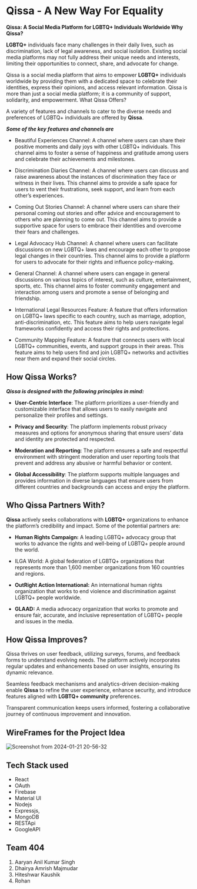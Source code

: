 # Qissa - A New Way For Equality

**Qissa: A Social Media Platform for LGBTQ+ Individuals Worldwide
Why Qissa?**

**LGBTQ+** individuals face many challenges in their daily lives, such as discrimination, lack of legal awareness, and social isolation. Existing social media platforms may not fully address their unique needs and interests, limiting their opportunities to connect, share, and advocate for change.


Qissa is a social media platform that aims to empower **LGBTQ+** individuals worldwide by providing them with a dedicated space to celebrate their identities, express their opinions, and access relevant information. Qissa is more than just a social media platform; it is a community of support, solidarity, and empowerment.
What Qissa Offers?


A variety of features and channels to cater to the diverse needs and preferences of LGBTQ+ individuals are offered by **Qissa**. 


***Some of the key features and channels are***

- Beautiful Experiences Channel: A channel where users can share their positive moments and daily joys with other LGBTQ+ individuals. This channel aims to foster a sense of happiness and gratitude among users and celebrate their achievements and milestones.

- Discrimination Diaries Channel: A channel where users can discuss and raise awareness about the instances of discrimination they face or witness in their lives. This channel aims to provide a safe space for users to vent their frustrations, seek support, and learn from each other’s experiences.

- Coming Out Stories Channel: A channel where users can share their personal coming out stories and offer advice and encouragement to others who are planning to come out. This channel aims to provide a supportive space for users to embrace their identities and overcome their fears and challenges.

- Legal Advocacy Hub Channel: A channel where users can facilitate discussions on new LGBTQ+ laws and encourage each other to propose legal changes in their countries. This channel aims to provide a platform for users to advocate for their rights and influence policy-making.

- General Channel: A channel where users can engage in general discussions on various topics of interest, such as culture, entertainment, sports, etc. This channel aims to foster community engagement and interaction among users and promote a sense of belonging and friendship.

- International Legal Resources Feature: A feature that offers information on LGBTQ+ laws specific to each country, such as marriage, adoption, anti-discrimination, etc. This feature aims to help users navigate legal frameworks confidently and access their rights and protections.

- Community Mapping Feature: A feature that connects users with local LGBTQ+ communities, events, and support groups in their areas. This feature aims to help users find and join LGBTQ+ networks and activities near them and expand their social circles.


## How Qissa Works?


***Qissa is designed with the following principles in mind:***

- **User-Centric Interface**: The platform prioritizes a user-friendly and customizable interface that allows users to easily navigate and personalize their profiles and settings.

- **Privacy and Security**: The platform implements robust privacy measures and options for anonymous sharing that ensure users’ data and identity are protected and respected.

- **Moderation and Reporting**: The platform ensures a safe and respectful environment with stringent moderation and user reporting tools that prevent and address any abusive or harmful behavior or content.

- **Global Accessibility**: The platform supports multiple languages and provides information in diverse languages that ensure users from different countries and backgrounds can access and enjoy the platform.

## Who Qissa Partners With?


**Qissa** actively seeks collaborations with **LGBTQ+** organizations to enhance the platform’s credibility and impact. Some of the potential partners are:

- **Human Rights Campaign:** A leading LGBTQ+ advocacy group that works to advance the rights and well-being of LGBTQ+ people around the world.

- ILGA World: A global federation of LGBTQ+ organizations that represents more than 1,600 member organizations from 160 countries and regions.

- **OutRight Action International:** An international human rights organization that works to end violence and discrimination against LGBTQ+ people worldwide.

- **GLAAD:** A media advocacy organization that works to promote and ensure fair, accurate, and inclusive representation of LGBTQ+ people and issues in the media.

## How Qissa Improves?

Qissa thrives on user feedback, utilizing surveys, forums, and feedback forms to understand evolving needs. The platform actively incorporates regular updates and enhancements based on user insights, ensuring its dynamic relevance. 

Seamless feedback mechanisms and analytics-driven decision-making enable **Qissa** to refine the user experience, enhance security, and introduce features aligned with **LGBTQ+ community** preferences.

Transparent communication keeps users informed, fostering a collaborative journey of continuous improvement and innovation.

## WireFrames for the Project Idea

![Screenshot from 2024-01-21 20-56-32](https://github.com/404-GS-IIIT-Kota/Temp/assets/124715224/1df0e2be-baed-4b48-9aae-a9725112bc2c)

## Tech Stack used

- React
- OAuth
- Firebase
- Material UI
- Nodejs
- Expressjs,
- MongoDB
- RESTApi
- GoogleAPI

## Team 404
1. Aaryan Anil Kumar Singh
2. Dhairya Amrish Majmudar
3. Hiteshwar Kaushik
4. Rohan
